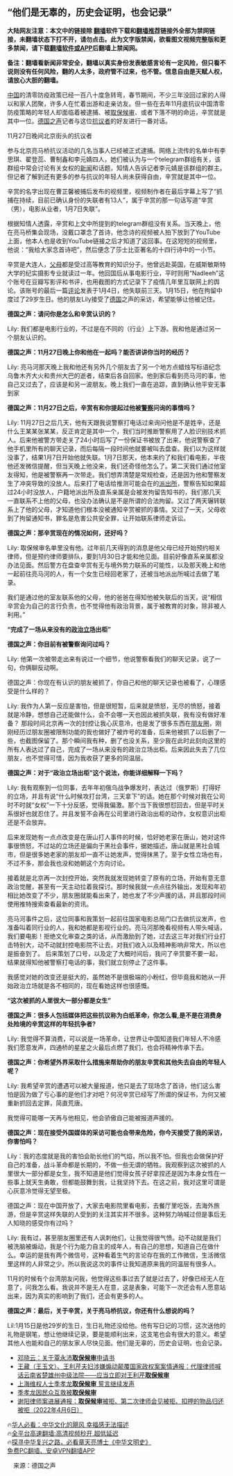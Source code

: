  <!-- 面包屑导航 --> <h2>“他们是无辜的，历史会证明，也会记录”</h2> <p class="notice"><b>大陆网友注意：本文中的链接除 <a href="https://github.com/bannedbook/fanqiang" >翻墙</a>软件下载和<a href="https://github.com/killgcd/justmysocks/blob/master/README.md">翻墙推荐</a>链接外全部为禁网链接，未翻墙状态下打不开，请勿点击。此为文字版禁闻，欲看图文视频完整版和更多禁闻，请下载<a href="https://github.com/bannedbook/fanqiang">翻墙软件或APP</a>后翻墙上禁闻网。</p><p>备注：翻墙看新闻非常安全，翻墙以真实身份发表敏感言论有一定风险，但只看不说则没有任何风险，翻的人太多，政府管不过来，也不管。信息自由是天赋人权，请放心大胆的翻墙。</b></p>  <div class="entry"> <p><span class='wp_keywordlink_affiliate'><a href="https://www.bannedbook.org/" title="中国" target="_blank">中国</a></span>的清零防疫政策已经一百八十度急转弯，春节期间，不少三年没回过家的人得以和家人团聚，许多人在忙着出游和走亲访友。但一些在去年11月底抗议中国清零防疫策略的年轻人却面临着被逮捕、被<a href="https://www.bannedbook.org/bnews/tag/%E5%8F%96%E4%BF%9D%E5%80%99%E5%AE%A1/" class="st_tag internal_tag" rel="tag" title="标签 取保候审 下的日志">取保候审</a>、或者下落不明的命运，辛赏就是其中一位。<a href="https://www.bannedbook.org/bnews/tag/%e5%be%b7%e5%9b%bd%e4%b9%8b%e5%a3%b0/" class="st_tag internal_tag" rel="tag" title="标签 德国之声 下的日志">德国之声</a>记者与这位<a href="https://www.bannedbook.org/bnews/tag/%E6%8A%97%E8%AE%AE%E8%80%85/" class="st_tag internal_tag" rel="tag" title="标签 抗议者 下的日志">抗议者</a>的好友进行一番对话。</p> <p>11月27日晚间北京街头的抗议者</p> <p>参与北京亮马桥抗议活动的几名当事人已经被正式逮捕。网络上流传的名单中有李思琪、翟登蕊、曹制鑫和李元婧四人，她们被认为与一个telegram群组有关，该群组中常会讨论有关女权的<span class='wp_keywordlink_affiliate'><a href="https://www.bannedbook.org/" title="新闻">新闻</a></span>和话题，知情人告诉记者李元婧是该群组的群主。但记者了解到还有更多的参与抗议的年轻人尚未获得自由，辛赏就是其中一位。</p> <p>辛赏的名字出现在曹芷馨被捕后发布的视频里，视频制作者在最后字幕上写了“抓捕在持续，目前已确认身份的失联者有13人”，属于辛赏的那一句话写道“辛赏（男），电影从业者，1月7日失联”。</p> <p>根据知情人透露，辛赏和上文中所提到的telegram群组没有关系。当天晚上，他在亮马桥集会现场，没戴口罩念了首诗，他念诗的视频被人拍下放到了YouTube上面，他本人也是收到YouTube链接之后才知道了这回事。在这短短的视频里，他说：“我给大家念首诗吧”，然后便念了莎士比亚著名的十四行诗中的一小节。</p> <p>辛赏是大连人，<a href="https://www.bannedbook.org/bnews/tag/%e7%88%b6%e6%af%8d/" class="st_tag internal_tag" rel="tag" title="标签 父母 下的日志">父母</a>都是受过高等教育的知识分子。他曾远赴英国，在威斯敏斯特大学的纪实摄影专业就读过一年。他回国后从事电影行业，平时则用“Nadleeh”这个账号在豆瓣写影评和书评，也用截图的方式记录下了疫情几年里互联网上的舆论。该账号的最后一篇<span class='wp_keywordlink_affiliate'><a href="https://www.bannedbook.org/bnews/comments/" title="新闻评论" target="_blank">评论</a></span>发表于1月4日，他失联前三天。1月15日，他在拘留中度过了29岁生日。他的朋友Lily接受了<a href="https://www.bannedbook.org/bnews/tag/%e5%be%b7%e5%9b%bd/" class="st_tag internal_tag" rel="tag" title="标签 德国 下的日志">德国</a>之声的采访，希望能够让他被记住。</p> <p><strong>德国之声：请问你是怎么和辛赏认识的？</strong></p> <p>Lily: 我们都是电影行业的，不过是在不同的（行业）上下游。我和他是通过另一个朋友认识的。</p> <p><strong>德国之声：11月27日晚上你和他在一起吗？能否讲讲你当时的经历？</strong></p> <p>Lily: 亮马河那天晚上我和他还有另外几个朋友去了另一个地方点蜡烛写标语纪念乌鲁木齐大火和贵州大巴的逝者，结束后各自回家。他到家后看到亮马河的事，他自己又过去了，应该是和另一波朋友。晚上我们一直在追踪，直到确认他平安无事到家</p>  <p><strong>德国之声：11月27日之后，辛赏有和你提起过他被<a href="https://www.bannedbook.org/bnews/tag/%e8%ad%a6%e5%af%9f/" class="st_tag internal_tag" rel="tag" title="标签 警察 下的日志">警察</a>问询的事情吗？</strong></p> <p>Lily: 11月27日之后几天，他有天跟我说警察打电话过来询问他是不是姓辛，还是什么王某某张某某，反正肯定是其中一个，我们当时推断警察用了人脸识别技术抓人。后来他被警方带走关了24小时后写了一份保证书被放了出来，他说警察查了他手机里所有的聊天记录，而后每隔一段时间他就要被叫去盘查。我们以为这样就没事了，结果1月7日开始他就失联。1月7日那天，他本来约了和我们看电影，半夜他还发微信提醒，但当天晚上他没来，我们还奇怪他怎么了。第二天我们通过他室友得知，他是被警察再一次带走。我们想弄清楚是常规检查，还是因为他和警察发生了冲突导致的没放人。后来打了电话给推测可能会在的<a href="https://www.bannedbook.org/bnews/tag/%e6%b4%be%e5%87%ba%e6%89%80/" class="st_tag internal_tag" rel="tag" title="标签 派出所 下的日志">派出所</a>，警察告知如果超过24小时没放人，户籍地派出所及直系亲属是会被发拘留告知书的，我们那几天一直联系不上他的父母，也没办法确认是不是所谓的合法拘留。又过了两天辗转联系上了他的父母，才知道他们根本没被通知辛赏被抓的事情。又过了一天，父母收到了拘留通知书，罪名是危害公共安全罪，让开始联系律师走诉讼。</p> <p><strong>德国之声：那辛赏现在的情况如何，还好吗？</strong></p> <p>Lily: 取保候审名单里没有他。过年前几天得到的消息是他父母已经开始预约相关律师，但是预约律师要排队，要到1月30日才能和他见面。目前好像直系亲属都没办法见面。然后警方在盘查辛赏有无与境外势力联系的可能性，以及那天晚上和他一起前往亮马河的人，有一个女生已经回老家了，还被当地派出所喊过去做了笔录。</p> <p>我们是通过他的室友联系他的父母，他的爸爸在得知他被失联后的当天，说“相信辛赏会为自己的言行负责，也不觉得他有政治背景，属于被教育的对象，除非被人利用。”</p> <p><strong>“完成了一场从来没有的<a href="https://www.bannedbook.org/bnews/tag/%E6%94%BF%E6%B2%BB%E7%AB%8B%E5%9C%BA/" class="st_tag internal_tag" rel="tag" title="标签 政治立场 下的日志">政治立场</a>出柜”</strong></p> <p><strong>德国之声：你目前有被警察询问过吗？</strong></p> <p>Lily: 他第一次被带走出来有说过一个细节，他说警察看我们的聊天记录，说了一句，你俩聊反动啊。</p> <p>德国之声：你现在有认识的朋友被抓了，你自己和他的聊天记录也被看了，心理感受是什么样的？</p> <p>Lily: 我作为人第一反应是害怕，但是很短暂，后来就是愤怒，无尽的愤怒，接着就是冷静，想想自己还能做什么，会不会哪一天也因此被抓失联，我有没有做好准备？ 那段时间北京再一次的封控让我心灰意冷，也是发了很多东西在<a href="https://www.bannedbook.org/bnews/tag/%e6%9c%8b%e5%8f%8b%e5%9c%88/" class="st_tag internal_tag" rel="tag" title="标签 朋友圈 下的日志">朋友圈</a>，刚刚经历过朋友圈被限制功能的我也做好了被炸号的准备，后来他被抓了以后删了一些，也截图保留了。那个瞬间我有种，删了也没关系，至少我在此时此刻向这里的所有人表达过了自己，完成了一场从来没有的政治立场出柜。后来因此失去了几位朋友，也不觉得可惜，因为我收获了更多的同温层。</p>  <p><strong>德国之声：对于“政治立场出柜”这个说法，你能详细解释一下吗？</strong></p> <p>Lily: 我有观察到一位同事，去年年初俄乌战争爆发时，表达过（俄罗斯）打得好的立场，并且有说“什么时候攻打台湾，三天拿下”的话。她在那个时候对我在公司时不时就“女权”一下十分反感，觉得我偏激。那个当下我很想怼回去，但是平时关系很好也就忍住了。并且发誓不会再在公司里进行政治出柜的动作，女权意识出柜还是不会放弃。</p> <p>后来发现她有一点点改变是在唐山打人事件的时候，恰好她老家在唐山，她对这件事很愤怒，不过站的立场还是偏向于黑社会事件，据她描述，唐山就是黑社会城市，但是很多她老家的朋友却一直不让她发声，觉得抹黑了。至于女性立场也有，不过不多，那会我也没和她朝这个方向讨论。</p> <p>接着就是北京再一次封控开始，突然我就发现她转变了原有的立场，开始有意无意政治觉醒，甚至有一天主动拉着我探讨。那时候我就一点点往外输出，发现和年初相比她改变了不少，朋友圈就能看出来了，她也发了不少声援的话，并且那段时间使用推特搜索查看最新的资讯。</p> <p>亮马河事件之后，这位同事和我策划一起前往国家电影总局门口去做抗议发声，也准备叫着同行业的人，我和她都是影视行业的。亮马河那晚看视频有人带头喊话，我们要电影！拒绝文化审查之类的话，从而激励到了她，过去这三年对我们行业打击特别大，动不动就封控电影院不让去，对我们收入以及精神影响非常大，所以也是振奋到了。 后来策划了口号，以及定了大概时间后，我问了辛赏要不要一起，结果就得知他被警察打电话的事，我们就立刻停止了这件事。</p> <p>我感觉对她的改变还是挺大的，虽然她不是很极端的小粉红，但毕竟我和她从一开始政治立场就是各不相同的，现在看她这样也很感慨。</p> <p><strong>“这次被抓的人里很大一部分都是女生”</strong></p> <p><strong>德国之声：很多人包括媒体把这些抗议称为白纸革命，你怎么看,是不是在消费身处险境的辛赏这样的年轻抗争者?</strong></p> <p>Lily: 我觉得不算消费，可以说是一场革命，让世界让中国知道我们年轻人不冷感我们愿意发声，四通桥的星星之火最后点燃了我们，也会将精神传承下去。</p> <p><strong>德国之声：你希望外界采取什么措施来帮助你的朋友辛赏和其他失去自由的年轻人呢？</strong></p>  <p>Lily: 我希望辛赏的遭遇可以被大量报道，他只是去了现场念了首诗，他们这么害怕是因为做了亏心事的是他们才对吧？何况辛赏已经写了所谓的保证书，为何又被重新抓回去定罪，简直荒唐。</p> <p>我觉得可能哪一天再与他相见，他会骄傲自己能被报道声援的。</p> <p><strong>德国之声：现在接受外国媒体的采访可能也会带来危险，你今天接受了我的采访，你害怕吗？</strong></p> <p>Lily：我的态度就是我的害怕会助长他们的气焰，所以我不怕。但我也会做保护好自己的准备，战斗革命都是长期的，不做一些无谓的牺牲。我观察到这次被抓的人里很大一部分都是女生，我不知道是他们觉得女孩子好拿捏还是因为本身女性在一些事上就天生勇敢，但都能鼓舞到我，让我坚持下去。在这之前，我对这里可谓是心灰意冷觉得无望至极。</p> <p>德国之声：现在中国开放了，大家去电影院里看电影，去餐厅里吃饭，去海外旅游，但是辛赏这样失联的人受到的关注其实并不很多。这种努力呐喊过但是事后无人知晓的感受你有过吗？</p> <p>Lily: 我有过，甚至朋友圈里还有人讽刺他们，让我觉得很气愤。动不动就是我们被洗脑被煽动，我是个行为能力自主的成年人，有自己的思想，知道自己在做什么。幸运的是我有两个微信号，这种看着生气的言论存在我的工作微信，生活微信里这样的人非常之少。所以我说这次的事件让我知道原来我的同温层有很多人。</p> <p>11月的时候有个台湾朋友问我，他觉得这些事过去了就是过去了，好像已经无人在意了，问我怎么看。我说并不是无人在意，这是表象，可能下一次还会有人愿意站出来，因为真实的影响到了我们，还会有更多的人。</p> <p><strong>德国之声：最后，关于辛赏，关于亮马桥抗议，你还有什么想说的吗？</strong></p> <p>Lil:1月15日是他29岁的生日，生日礼物还没给他。他有写日记的习惯，这次送他的礼物是钢笔，想让他继续记录，要是能顺利出来，这支笔也会有很大的意义。希望其他人也能和自己的朋友家人尽快见面。他们是无辜的，历史会证明，也会记录。</p> <!--<div id="taboola-mid-1"></div>--><ul class='op-related-articles' title='相关阅读'> <li><a href='https://www.bannedbook.org/bnews/weiquan/20220714/1758387.html' target='_blank'>邓晓云&#65306;关于覃永沛<b>取保候审</b>申请书</a></li> <li><a href='https://www.bannedbook.org/bnews/weiquan/20220616/1746119.html' target='_blank'>王藏&#65288;王玉文&#65289;&#12289;王利芹夫妇涉嫌煽动颠覆国家政权案案情通报&#65306;代理律师喊话云南省楚雄州中级法院&#8212;&#8212;应当立即对王利芹<b>取保候审</b></a></li> <li><a href='https://www.bannedbook.org/bnews/headline/20220503/1727684.html' target='_blank'>上海维权人士季孝龙<b>取保候审</b> 誓言继续发声</a></li> <li><a href='https://www.bannedbook.org/bnews/renquan/20220502/1727628.html' target='_blank'>季孝龙因民众互救被<b>取保候审</b></a></li> <li><a href='https://www.bannedbook.org/bnews/weiquan/20220406/1715505.html' target='_blank'>谢阳律师案进展通报&#65306;<b>取保候审</b>被拒&#12289;第二次律师会见被拒&#12289;扣押的物品归还被拒&#65288;2022年4月6日&#65289;</a></li> </ul> <p class="texttj"> 🔥<a href="https://www.bannedbook.org/bnews/comments/20220220/1694796.html" target="_blank">华人必看：中华文化的飓风 幸福感无法描述</a><br/> 🔥<a href="https://github.com/bannedbook/fanqiang/wiki/V2ray%E6%9C%BA%E5%9C%BA" target="_blank">全平台高速翻墙:高清视频秒开,超低延迟</a><br/> 🔥<a href="https://www.bannedbook.org/bnews/comments/20220808/1768773.html" target="_blank">探寻中华复兴之路，必看章天亮博士《中华文明史》</a><br/> <a href="https://github.com/bannedbook/fanqiang/wiki/%E7%A6%81%E9%97%BB%E7%BD%91%E5%AE%89%E5%8D%93%E7%BF%BB%E5%A2%99%E6%96%B0%E9%97%BBAPP" target="_blank">免费PC翻墙、安卓VPN翻墙APP</a><br/> </p> <p class="src-info">　来源：德国之声 </p><a name='sharetosocial'></a> <div style="margin-bottom:5px;padding-bottom:5px;clear:both"> <div id="archive-pix-1" class="banner-ads"> <!-- AuctionX Display platform tag START --> <div id="27602x728x90x621x_ADSLOT1" clicktrack="%%CLICK_URL_ESC%%"></div>  <!-- AuctionX Display platform tag END --> </div> <div id="archive-pix-2" class="banner-ads"> <!-- AuctionX Display platform tag START --> <div id="27556x300x250x621x_ADSLOT1" clicktrack="%%CLICK_URL_ESC%%" style="margin:0 auto;text-align:center"></div>  <!-- AuctionX Display platform tag END --> </div> </div>  <div id="archive-pix-1" class="banner-ads"> <!-- AuctionX Display platform tag START --> <div id="27603x728x90x621x_ADSLOT1" clicktrack="%%CLICK_URL_ESC%%"></div>  <!-- AuctionX Display platform tag END --> </div> </div><!--END ENTRY--> 